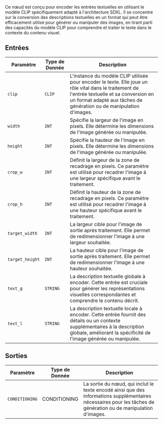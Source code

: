 Ce nœud est conçu pour encoder les entrées textuelles en utilisant le modèle CLIP spécifiquement adapté à l'architecture SDXL. Il se concentre sur la conversion des descriptions textuelles en un format qui peut être efficacement utilisé pour générer ou manipuler des images, en tirant parti des capacités du modèle CLIP pour comprendre et traiter le texte dans le contexte du contenu visuel.

## Entrées

| Paramètre | Type de Donnée | Description |
| --- | --- | --- |
| `clip` | `CLIP` | L'instance du modèle CLIP utilisée pour encoder le texte. Elle joue un rôle vital dans le traitement de l'entrée textuelle et sa conversion en un format adapté aux tâches de génération ou de manipulation d'images. |
| `width` | `INT` | Spécifie la largeur de l'image en pixels. Elle détermine les dimensions de l'image générée ou manipulée. |
| `height` | `INT` | Spécifie la hauteur de l'image en pixels. Elle détermine les dimensions de l'image générée ou manipulée. |
| `crop_w` | `INT` | Définit la largeur de la zone de recadrage en pixels. Ce paramètre est utilisé pour recadrer l'image à une largeur spécifique avant le traitement. |
| `crop_h` | `INT` | Définit la hauteur de la zone de recadrage en pixels. Ce paramètre est utilisé pour recadrer l'image à une hauteur spécifique avant le traitement. |
| `target_width` | `INT` | La largeur cible pour l'image de sortie après traitement. Elle permet de redimensionner l'image à une largeur souhaitée. |
| `target_height` | `INT` | La hauteur cible pour l'image de sortie après traitement. Elle permet de redimensionner l'image à une hauteur souhaitée. |
| `text_g` | `STRING` | La description textuelle globale à encoder. Cette entrée est cruciale pour générer les représentations visuelles correspondantes et comprendre le contenu décrit. |
| `text_l` | `STRING` | La description textuelle locale à encoder. Cette entrée fournit des détails ou un contexte supplémentaires à la description globale, améliorant la spécificité de l'image générée ou manipulée. |

## Sorties

| Paramètre | Type de Donnée | Description |
| --- | --- | --- |
| `CONDITIONING` | CONDITIONING | La sortie du nœud, qui inclut le texte encodé ainsi que des informations supplémentaires nécessaires pour les tâches de génération ou de manipulation d'images. |
